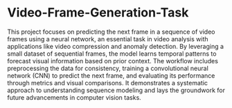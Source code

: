 # Video-Frame-Generation-Task

This project focuses on predicting the next frame in a sequence of video frames using a neural network, an essential task in video analysis with applications like video compression and anomaly detection. By leveraging a small dataset of sequential frames, the model learns temporal patterns to forecast visual information based on prior context. The workflow includes preprocessing the data for consistency, training a convolutional neural network (CNN) to predict the next frame, and evaluating its performance through metrics and visual comparisons. It demonstrates a systematic approach to understanding sequence modeling and lays the groundwork for future advancements in computer vision tasks.
